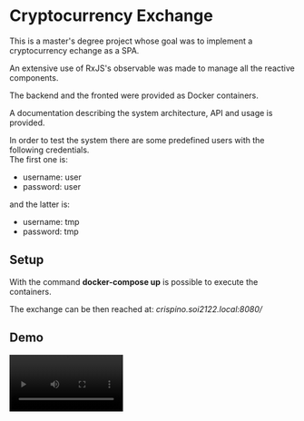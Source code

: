 # Cryptocurrency Exchange

This is a master's degree project whose goal was to implement a cryptocurrency echange as a SPA. 

An extensive use of RxJS's observable was made to manage all the reactive components.


The backend and the fronted were provided as Docker containers.


A documentation describing the system architecture, API and usage is provided.

In order to test the system there are some predefined users with the following credentials. </br> The first one is:
- username: user
- password: user </br>

and the latter is:
- username: tmp
- password: tmp

## Setup
With the command **docker-compose up** is possible to execute the containers.

The exchange can be then reached at: *crispino.soi2122.local:8080/*

## Demo
<video src='https://user-images.githubusercontent.com/22591922/213424730-9e27280b-216e-471c-9c6b-6435aacc0460.mov' width=200></video>




